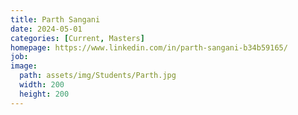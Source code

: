 ```yaml
---
title: Parth Sangani
date: 2024-05-01
categories: [Current, Masters]
homepage: https://www.linkedin.com/in/parth-sangani-b34b59165/
job: 
image:
  path: assets/img/Students/Parth.jpg
  width: 200
  height: 200
---
```


